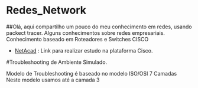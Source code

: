 # Redes_Network


##Olá, aqui compartilho um pouco do meu conhecimento em redes, usando packect tracer. Alguns conhecimentos sobre redes empresariais. Conhecimento baseado em Roteadores e Switches CISCO

- [NetAcad](https://www.netacad.com/pt-br) : Link para realizar estudo na plataforma Cisco.


#Troubleshooting de Ambiente Simulado.

Modelo de Troubleshooting é baseado no modelo ISO/OSI 7 Camadas
Neste modelo usamos até a camada 3 







